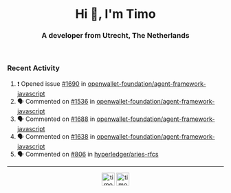 <h1 align="center">Hi 👋, I'm Timo</h1>
<h3 align="center">A developer from Utrecht, The Netherlands</h3>
<br/>
<!-- https://github.com/rahuldkjain/github-profile-readme-generator --!>

<!--  <p align="left"><img src="https://github-readme-stats.vercel.app/api?username=timoglastra&show_icons=true&count_private=true&" alt="timoglastra" /></p> --!>

<!--
Github language stats
<p align="left"><img src="https://github-readme-stats.vercel.app/api/top-langs/?username=timoglastra&layout=compact" alt="timoglastra" /><p>
-->

<!-- Codestats language stats -->
<!-- <p align="left"><img src="https://codestats-readme.vercel.app/api/top-langs/?username=timoglastra&layout=compact&language_count=12" alt="timoglastra" /><p>    --!>
  
<h3>Recent Activity</h3>

<!--START_SECTION:activity-->
1. ❗ Opened issue [#1690](https://github.com/openwallet-foundation/agent-framework-javascript/issues/1690) in [openwallet-foundation/agent-framework-javascript](https://github.com/openwallet-foundation/agent-framework-javascript)
2. 🗣 Commented on [#1536](https://github.com/openwallet-foundation/agent-framework-javascript/issues/1536#issuecomment-1879921079) in [openwallet-foundation/agent-framework-javascript](https://github.com/openwallet-foundation/agent-framework-javascript)
3. 🗣 Commented on [#1688](https://github.com/openwallet-foundation/agent-framework-javascript/issues/1688#issuecomment-1873934179) in [openwallet-foundation/agent-framework-javascript](https://github.com/openwallet-foundation/agent-framework-javascript)
4. 🗣 Commented on [#1638](https://github.com/openwallet-foundation/agent-framework-javascript/pull/1638#issuecomment-1873931953) in [openwallet-foundation/agent-framework-javascript](https://github.com/openwallet-foundation/agent-framework-javascript)
5. 🗣 Commented on [#806](https://github.com/hyperledger/aries-rfcs/issues/806#issuecomment-1873719215) in [hyperledger/aries-rfcs](https://github.com/hyperledger/aries-rfcs)
<!--END_SECTION:activity-->

---

<p align="center">
<a href="https://twitter.com/timoglastra" target="blank"><img align="center" src="https://cdn.jsdelivr.net/npm/simple-icons@3.0.1/icons/twitter.svg" alt="timoglastra" height="30" width="30" /></a>
<a href="https://linkedin.com/in/timoglastra" target="blank"><img align="center" src="https://cdn.jsdelivr.net/npm/simple-icons@3.0.1/icons/linkedin.svg" alt="timoglastra" height="30" width="30" /></a>
</p>



